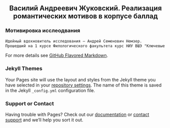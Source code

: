 ## <center> Василий Андреевич Жуковский. Реализация романтических мотивов в корпусе баллад 

### Мотивировка исслеодвания

```markdown
Идейный вдохновитель исследования – Андрей Семенович Немзер.
Прошедший на 1 курсе Филологического факультета курс НИУ ВШЭ "Ключевые тексты русской литературы XIX века", часть которого была посвящена анализу баллад Василия Андреевича Жуковского, заставил нас глубже заинтересоваться выражением романтического течения в произведениях.
```

For more details see [GitHub Flavored Markdown](https://guides.github.com/features/mastering-markdown/).

### Jekyll Themes

Your Pages site will use the layout and styles from the Jekyll theme you have selected in your [repository settings](https://github.com/kostkudinoff/zhukovskiy/settings). The name of this theme is saved in the Jekyll `_config.yml` configuration file.

### Support or Contact

Having trouble with Pages? Check out our [documentation](https://help.github.com/categories/github-pages-basics/) or [contact support](https://github.com/contact) and we’ll help you sort it out.
